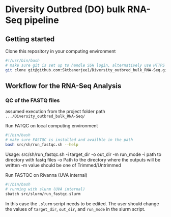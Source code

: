 # Diversity Outbred (DO) bulk RNA-Seq pipeline

## Getting started

Clone this repository in your computing environment

```bash
#!/usr/bin/bash
# make sure git is set up to handle SSH login, alternatively use HTTPS
git clone git@github.com:Sktbanerjee1/Diversity_outbred_bulk_RNA-Seq.git
```

## Workflow for the RNA-Seq Analysis

### QC of the FASTQ files

assumed execution from the project folder path `.../Diversity_outbred_bulk_RNA-Seq/`

Run FATQC on local computing environment

```bash
#!/bin/bash
# make sure FASTQC is installed and availble in the path
bash src/sh/run_fastqc.sh --help
```
Usage: src/sh/run_fastqc.sh -i target_dir -o out_dir -m run_mode
    -i path to directory with fastq files
    -o Path to the directory where the outputs will be written
    -m value should be one of Trimmed/Untrimmed 

Run FASTQC on Rivanna (UVA internal)   
```bash
#!/bin/bash
# running with slurm (UVA internal)
sbatch src/slurm/run_fastqc.slurm
```
In this case the `.slurm` script needs to be edited. The user should change the values of  `target_dir`, `out_dir`, and `run_mode` in the slurm script.

